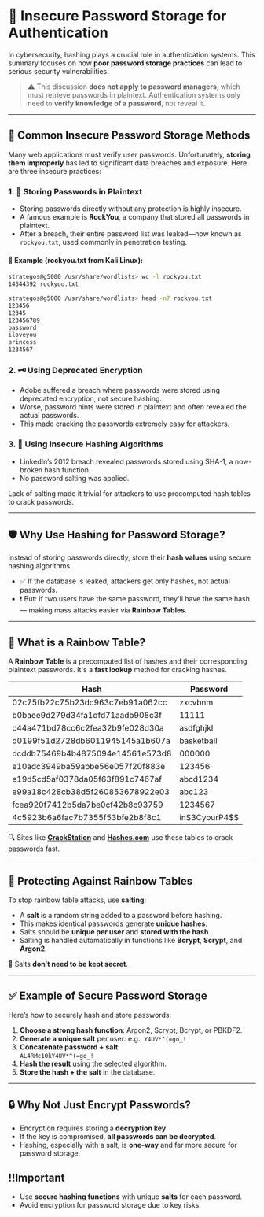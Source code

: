# 🔐 Insecure Password Storage for Authentication

In cybersecurity, hashing plays a crucial role in authentication systems. This summary focuses on how **poor password storage practices** can lead to serious security vulnerabilities.

> ⚠️ This discussion **does not apply to password managers**, which must retrieve passwords in plaintext. Authentication systems only need to **verify knowledge of a password**, not reveal it.

---

## 🧱 Common Insecure Password Storage Methods

Many web applications must verify user passwords. Unfortunately, **storing them improperly** has led to significant data breaches and exposure. Here are three insecure practices:

### 1. 📝 Storing Passwords in Plaintext

- Storing passwords directly without any protection is highly insecure.
- A famous example is **RockYou**, a company that stored all passwords in plaintext.
- After a breach, their entire password list was leaked—now known as `rockyou.txt`, used commonly in penetration testing.

#### 📁 Example (rockyou.txt from Kali Linux):
```bash
strategos@g5000 /usr/share/wordlists> wc -l rockyou.txt 
14344392 rockyou.txt      

strategos@g5000 /usr/share/wordlists> head -n7 rockyou.txt 
123456
12345
123456789
password
iloveyou
princess
1234567
```

### 2. 🗝️ Using Deprecated Encryption

- Adobe suffered a breach where passwords were stored using deprecated encryption, not secure hashing.
- Worse, password hints were stored in plaintext and often revealed the actual passwords.
- This made cracking the passwords extremely easy for attackers.

### 3. 🔄 Using Insecure Hashing Algorithms

- LinkedIn’s 2012 breach revealed passwords stored using SHA-1, a now-broken hash function.
- No password salting was applied.

Lack of salting made it trivial for attackers to use precomputed hash tables to crack passwords.

---

## 🛡️ Why Use Hashing for Password Storage?

Instead of storing passwords directly, store their **hash values** using secure hashing algorithms.

- ✅ If the database is leaked, attackers get only hashes, not actual passwords.
- ❗ But: if two users have the same password, they'll have the same hash — making mass attacks easier via **Rainbow Tables**.

---

## 🌈 What is a Rainbow Table?

A **Rainbow Table** is a precomputed list of hashes and their corresponding plaintext passwords. It's a **fast lookup** method for cracking hashes.

| Hash                                       | Password       |
|--------------------------------------------|----------------|
| 02c75fb22c75b23dc963c7eb91a062cc           | zxcvbnm        |
| b0baee9d279d34fa1dfd71aadb908c3f           | 11111          |
| c44a471bd78cc6c2fea32b9fe028d30a           | asdfghjkl      |
| d0199f51d2728db6011945145a1b607a           | basketball     |
| dcddb75469b4b4875094e14561e573d8           | 000000         |
| e10adc3949ba59abbe56e057f20f883e           | 123456         |
| e19d5cd5af0378da05f63f891c7467af           | abcd1234       |
| e99a18c428cb38d5f260853678922e03           | abc123         |
| fcea920f7412b5da7be0cf42b8c93759           | 1234567        |
| 4c5923b6a6fac7b7355f53bfe2b8f8c1           | inS3CyourP4$$  |

🔍 Sites like [**CrackStation**](https://crackstation.net/) and [**Hashes.com**](https://hashes.com/en/decrypt/hash) use these tables to crack passwords fast.

---

## 🧂 Protecting Against Rainbow Tables

To stop rainbow table attacks, use **salting**:

- A **salt** is a random string added to a password before hashing.
- This makes identical passwords generate **unique hashes**.
- Salts should be **unique per user** and **stored with the hash**.
- Salting is handled automatically in functions like **Bcrypt**, **Scrypt**, and **Argon2**.

🔐 Salts **don’t need to be kept secret**.

---

## ✅ Example of Secure Password Storage

Here’s how to securely hash and store passwords:

1. **Choose a strong hash function**: Argon2, Scrypt, Bcrypt, or PBKDF2.
2. **Generate a unique salt** per user: e.g., `Y4UV*^(=go_!`
3. **Concatenate password + salt**:  
   `AL4RMc10kY4UV*^(=go_!`
4. **Hash the result** using the selected algorithm.
5. **Store the hash + the salt** in the database.

---

## 🔒 Why Not Just Encrypt Passwords?

- Encryption requires storing a **decryption key**.
- If the key is compromised, **all passwords can be decrypted**.
- Hashing, especially with a salt, is **one-way** and far more secure for password storage.


## ‼️Important

- Use **secure hashing functions** with unique **salts** for each password.
- Avoid encryption for password storage due to key risks.
